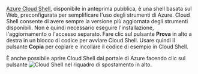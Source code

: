 [Azure Cloud Shell](https://docs.microsoft.com/azure/cloud-shell/quickstart), disponibile in anteprima pubblica, è una shell basata sul Web, preconfigurata per semplificare l'uso degli strumenti di Azure. Cloud Shell consente di avere sempre la versione più aggiornata degli strumenti disponibili. Non è quindi necessario eseguire l'installazione, l'aggiornamento o l'accesso separato. Fare clic sul pulsante **Prova** in alto a destra in un blocco di codice per avviare Cloud Shell. Usare quindi il pulsante **Copia** per copiare e incollare il codice di esempio in Cloud Shell.

È anche possibile aprire Cloud Shell dal portale di Azure facendo clic sul pulsante ![Cloud Shell](../media/cloud-shell-try-it/cs-button.png) nel riquadro di spostamento in alto. 
 



